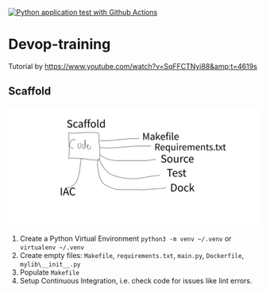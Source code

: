[![Python application test with Github Actions](https://github.com/SanderLahoz/Devop-training/actions/workflows/devops.yml/badge.svg)](https://github.com/SanderLahoz/Devop-training/actions/workflows/devops.yml)


# Devop-training
Tutorial by https://www.youtube.com/watch?v=SqFFCTNyi88&amp;t=4619s


## Scaffold
![Skaffold image](Skaffold.png)


1. Create a Python Virtual Environment `python3 -m venv ~/.venv` or `virtualenv ~/.venv`
2. Create empty files: `Makefile`, `requirements.txt`, `main.py`, `Dockerfile`, `mylib\__init__.py`
3. Populate `Makefile`
4. Setup Continuous Integration, i.e. check code for issues like lint errors.
